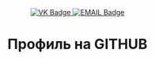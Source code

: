 <div id="badges" align = "center">
  <a href= "https://https://vk.com/jgkay">
    <img src = "https://img.icons8.com/ios-filled/50/vk-com.png" alt="VK Badge"/>
  </a>

  <a href= "https://mail.google.com/mail/u/0/?tab=rm&ogbl#inbox">
    <img src = "https://img.icons8.com/ios-filled/50/new-post.png" alt="EMAIL Badge"/>
  </a>
</div>

<div id="viewprof" align = "center">
  <img src = "https://komarev.com/ghpvc/?username=VlaskinEvgenii&style=flat-square&color=blue" alt=""/>
</div>
<div id="heythere" align = "center">
  <h1> Профиль на GITHUB </h1>
</div>
